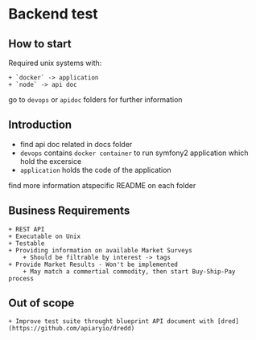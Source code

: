 # Backend test

## How to start

Required unix systems with:

    + `docker` -> application
    + `node` -> api doc
   
go to `devops` or `apidoc` folders for further information

## Introduction

+ find api doc related in docs folder
+ `devops` contains `docker container` to run symfony2 application which hold the excersice
+ `application` holds the code of the application 

find more information atspecific README on each folder
   
## Business Requirements
    
    + REST API
    + Executable on Unix
    + Testable
    + Providing information on available Market Surveys
        + Should be filtrable by interest -> tags
    + Provide Market Results - Won't be implemented
        + May match a commertial commodity, then start Buy-Ship-Pay process

## Out of scope

    + Improve test suite throught blueprint API document with [dred](https://github.com/apiaryio/dredd)
